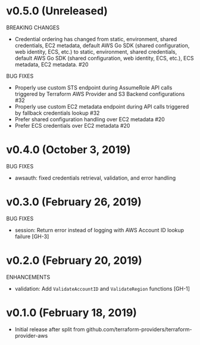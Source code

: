 # v0.5.0 (Unreleased)

BREAKING CHANGES

* Credential ordering has changed from static, environment, shared credentials, EC2 metadata, default AWS Go SDK (shared configuration, web identity, ECS, etc.) to static, environment, shared credentials, default AWS Go SDK (shared configuration, web identity, ECS, etc.), ECS metadata, EC2 metadata. #20

BUG FIXES

* Properly use custom STS endpoint during AssumeRole API calls triggered by Terraform AWS Provider and S3 Backend configurations #32
* Properly use custom EC2 metadata endpoint during API calls triggered by fallback credentials lookup #32
* Prefer shared configuration handling over EC2 metadata #20
* Prefer ECS credentials over EC2 metadata #20

# v0.4.0 (October 3, 2019)

BUG FIXES

* awsauth: fixed credentials retrieval, validation, and error handling

# v0.3.0 (February 26, 2019)

BUG FIXES

* session: Return error instead of logging with AWS Account ID lookup failure [GH-3]

# v0.2.0 (February 20, 2019)

ENHANCEMENTS

* validation: Add `ValidateAccountID` and `ValidateRegion` functions [GH-1]

# v0.1.0 (February 18, 2019)

* Initial release after split from github.com/terraform-providers/terraform-provider-aws
